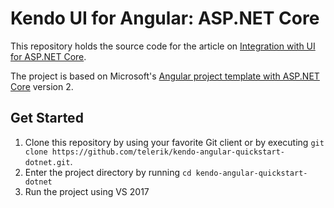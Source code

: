 # Kendo UI for Angular: ASP.NET Core

This repository holds the source code for the article on [Integration with UI for ASP.NET Core](https://www.telerik.com/kendo-angular-ui/components/dataquery/mvc-integration/).

The project is based on Microsoft's [Angular project template with ASP.NET Core](https://docs.microsoft.com/en-us/aspnet/core/spa/angular?tabs=visual-studio&view=aspnetcore-2.0) version 2.

## Get Started

1. Clone this repository by using your favorite Git client or by executing `git clone https://github.com/telerik/kendo-angular-quickstart-dotnet.git`.
2. Enter the project directory by running `cd kendo-angular-quickstart-dotnet`
3. Run the project using VS 2017

